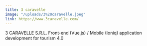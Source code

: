 ```yaml
---
title: 3 caravelle
image: "/uploads/3%20caravelle.jpeg"
link: https://www.3caravelle.com/
---
```


3 CARAVELLE S.R.L.
Front-end (Vue.js) / Mobile (Ioniq) application development for tourism 4.0